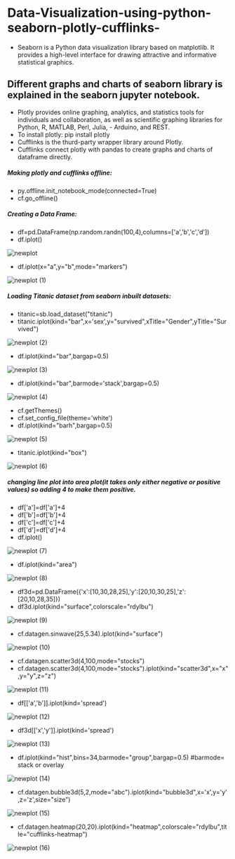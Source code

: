 # Data-Visualization-using-python-seaborn-plotly-cufflinks-

- Seaborn is a Python data visualization library based on matplotlib. It provides a high-level interface for drawing attractive and informative statistical graphics.
## Different graphs and charts of seaborn library is explained in the seaborn  jupyter notebook.
- Plotly provides online graphing, analytics, and statistics tools for individuals and collaboration, as well as scientific graphing libraries for Python, R, MATLAB, Perl, Julia, - Arduino, and REST.
- To install plotly: pip install plotly
- Cufflinks is the thurd-party wrapper library around Plotly.
- Cufflinks connect plotly with pandas to create graphs and charts of dataframe directly.
##### Making plotly and cufflinks offline:
- py.offline.init_notebook_mode(connected=True)
- cf.go_offline()
##### Creating a Data Frame:
- df=pd.DataFrame(np.random.randn(100,4),columns=['a','b','c','d'])
- df.iplot()


![newplot](https://user-images.githubusercontent.com/68863028/91259122-b7fdf680-e722-11ea-9f73-42da0efef648.png)


- df.iplot(x="a",y="b",mode="markers")


![newplot (1)](https://user-images.githubusercontent.com/68863028/91259763-fb0c9980-e723-11ea-919d-4b14b1e45202.png)



##### Loading Titanic dataset from seaborn inbuilt datasets:
- titanic=sb.load_dataset("titanic")
- titanic.iplot(kind="bar",x='sex',y="survived",xTitle="Gender",yTitle="Survived")


![newplot (2)](https://user-images.githubusercontent.com/68863028/91260132-46bf4300-e724-11ea-831a-e5fd48eac42d.png)


- df.iplot(kind="bar",bargap=0.5)


![newplot (3)](https://user-images.githubusercontent.com/68863028/91260596-66ef0200-e724-11ea-8c45-71854a04a21e.png)


- df.iplot(kind="bar",barmode='stack',bargap=0.5)


![newplot (4)](https://user-images.githubusercontent.com/68863028/91261135-8dad3880-e724-11ea-87c5-99a212e3ec54.png)


- cf.getThemes()
- cf.set_config_file(theme='white')
- df.iplot(kind="barh",bargap=0.5)


![newplot (5)](https://user-images.githubusercontent.com/68863028/91261595-afa6bb00-e724-11ea-9180-f28a1ccaf047.png)


- titanic.iplot(kind="box")


![newplot (6)](https://user-images.githubusercontent.com/68863028/91262155-d533c480-e724-11ea-87c4-15efaac20b94.png)


##### changing line plot into area plot(it takes only either negative or positive values) so adding 4 to make them positive.
- df['a']=df['a']+4
- df['b']=df['b']+4
- df['c']=df['c']+4
- df['d']=df['d']+4
- df.iplot()


![newplot (7)](https://user-images.githubusercontent.com/68863028/91263232-2348c800-e725-11ea-8cb6-e5d7aec939c9.png)


- df.iplot(kind="area")



![newplot (8)](https://user-images.githubusercontent.com/68863028/91264132-63a84600-e725-11ea-98dd-95ed65129206.png)



- df3d=pd.DataFrame({'x':[10,30,28,25],'y':[20,10,30,25],'z':[20,10,28,35]})
- df3d.iplot(kind="surface",colorscale="rdylbu")



![newplot (9)](https://user-images.githubusercontent.com/68863028/91264619-85093200-e725-11ea-9728-860f218b8475.png)


- cf.datagen.sinwave(25,5.34).iplot(kind="surface")


![newplot (10)](https://user-images.githubusercontent.com/68863028/91265475-c0a3fc00-e725-11ea-90ee-50b4b6cf79ed.png)



- cf.datagen.scatter3d(4,100,mode="stocks")
- cf.datagen.scatter3d(4,100,mode="stocks").iplot(kind="scatter3d",x="x",y="y",z="z")



![newplot (11)](https://user-images.githubusercontent.com/68863028/91266086-e8935f80-e725-11ea-9008-c4c7b95f332b.png)


- df[['a','b']].iplot(kind='spread')


![newplot (12)](https://user-images.githubusercontent.com/68863028/91266413-137db380-e726-11ea-80dc-7e1f12c42ba9.png)


- df3d[['x','y']].iplot(kind='spread')


![newplot (13)](https://user-images.githubusercontent.com/68863028/91266477-38722680-e726-11ea-826a-f8d5597a2ec4.png)


- df.iplot(kind="hist",bins=34,barmode="group",bargap=0.5) #barmode= stack or overlay


![newplot (14)](https://user-images.githubusercontent.com/68863028/91266548-60fa2080-e726-11ea-9bf4-55f37371e616.png)


- cf.datagen.bubble3d(5,2,mode="abc").iplot(kind="bubble3d",x='x',y='y',z='z',size="size")


![newplot (15)](https://user-images.githubusercontent.com/68863028/91266615-7e2eef00-e726-11ea-8b31-1ba6b32692d0.png)


- cf.datagen.heatmap(20,20).iplot(kind="heatmap",colorscale="rdylbu",title="cufflinks-heatmap")


![newplot (16)](https://user-images.githubusercontent.com/68863028/91266714-aa4a7000-e726-11ea-9392-871da15b2e61.png)




























